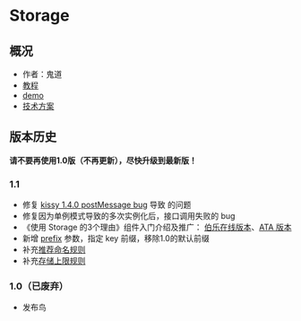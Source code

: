 # Storage

## 概况

* 作者：鬼道
* [教程](http://gallery.kissyui.com/storage/1.1/guide/index.html)
* [demo](http://gallery.kissyui.com/storage/1.1/demo/index.html)
* [技术方案](https://github.com/luics/storage/wiki/Storage)

## 版本历史

**请不要再使用1.0版（不再更新），尽快升级到最新版！**

### 1.1

* 修复 [kissy 1.4.0 postMessage bug](https://github.com/kissyteam/kissy/issues/515) 导致 的问题
* 修复因为单例模式导致的多次实例化后，接口调用失败的 bug
* 《使用 Storage 的3个理由》组件入门介绍及推广： [伯乐在线版本](http://blog.jobbole.com/49881/)、[ATA 版本](http://www.atatech.org/article/detail/11350/348)
* 新增 [prefix](http://gallery.kissyui.com/storage/1.1/guide/index.html#API) 参数，指定 key 前缀，移除1.0的默认前缀
* 补充[推荐命名规则](http://gallery.kissyui.com/storage/1.1/guide/index.html#建议)
* 补充[存储上限规则](https://github.com/luics/storage/wiki/Storage#%E5%AD%98%E5%82%A8%E4%B8%8A%E9%99%90)
    
### 1.0（已废弃）

* 发布鸟



